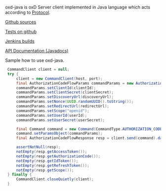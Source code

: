 
oxd-java is oxD Server client implemented in Java language which acts according to [Protocol](../.././oxdserver/index.md).

[Github sources](https://github.com/GluuFederation/oxd-java)

[Tests on github](https://github.com/GluuFederation/oxd-java/blob/master/src/test/java/org/xdi/oxd/client)

[Jenkins builds](https://ox.gluu.org/jenkins/job/oxd-java/)

[API Documentation (Javadocs)](https://oxd.gluu.org/api-docs/oxd-java/2.4.4)

Sample how to use oxd-java.


```java
 CommandClient client = null;
 try {
     client = new CommandClient(host, port);
     final AuthorizationCodeFlowParams commandParams = new AuthorizationCodeFlowParams();
     commandParams.setClientId(clientId);
     commandParams.setClientSecret(clientSecret);
     commandParams.setDiscoveryUrl(discoveryUrl);
     commandParams.setNonce(UUID.randomUUID().toString());
     commandParams.setRedirectUrl(redirectUrl);
     commandParams.setScope("openid");
     commandParams.setUserId(userId);
     commandParams.setUserSecret(userSecret);

     final Command command = new Command(CommandType.AUTHORIZATION_CODE_FLOW);
     command.setParamsObject(commandParams);
     final AuthorizationCodeFlowResponse resp = client.send(command).dataAsResponse(AuthorizationCodeFlowResponse.class);

     assertNotNull(resp);
     notEmpty(resp.getAccessToken());
     notEmpty(resp.getAuthorizationCode());
     notEmpty(resp.getIdToken());
     notEmpty(resp.getRefreshToken());
     notEmpty(resp.getScope());
 } finally {
     CommandClient.closeQuietly(client);
 }
```

